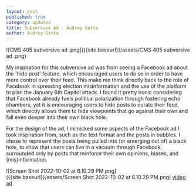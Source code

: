 ```yaml
---
layout: post
published: true
category: updates
title: Subversive Ad - Audrey Gatta
author: Audrey Gatta
---
```

![CMS 405 subversive ad .png]({{site.baseurl}}/assets/CMS 405 subversive ad .png)

My inspiration for this subversive ad was from seeing a Facebook ad about the 'hide post' feature, which encouraged users to do so in order to have more control over their feed. This make me think directly back to the role of Facebook in spreading election misinformation and the use of the platform to plan the January 6th Capitol attack. I found it pretty ironic considering that Facebook already fuels political polarization through fostering echo chambers, yet it is encouraging users to hide posts to curate their feed, which directly allows them to hide viewpoints that go against their own and fall even deeper into their own black hole. 

For the design of the ad, I mimicked some aspects of the Facebook ad I took inspiration from, such as the text format and the posts in bubbles. I chose to represent the posts being pulled into (or emerging out of) a black hole, to show that users can live in a vacuum through Facebook, surrounded only by posts that reinforce their own opinions, biases, and (mis)information. 

![Screen Shot 2022-10-02 at 6.10.29 PM.png]({{site.baseurl}}/assets/Screen Shot 2022-10-02 at 6.10.29 PM.png)
[video ad](https://www.facebook.com/ads/library/?id=3207705286149455)
